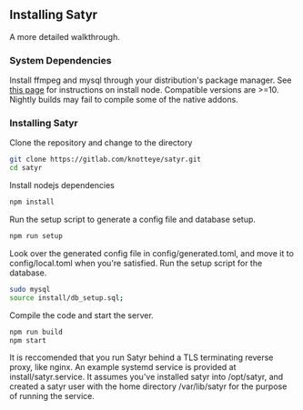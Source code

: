 ## Installing Satyr
A more detailed walkthrough.

### System Dependencies
Install ffmpeg and mysql through your distribution's package manager.
See [this page](https://nodejs.org/en/download/package-manager/) for instructions on install node. Compatible versions are >=10. Nightly builds may fail to compile some of the native addons.

### Installing Satyr
Clone the repository and change to the directory
```bash
git clone https://gitlab.com/knotteye/satyr.git
cd satyr
```
Install nodejs dependencies
```bash
npm install
```
Run the setup script to generate a config file and database setup.
```bash
npm run setup
```
Look over the generated config file in config/generated.toml, and move it to config/local.toml when you're satisfied.
Run the setup script for the database.
```bash
sudo mysql
source install/db_setup.sql;
```
Compile the code and start the server.
```bash
npm run build
npm start
```

It is reccomended that you run Satyr behind a TLS terminating reverse proxy, like nginx.
An example systemd service is provided at install/satyr.service. It assumes you've installed satyr into /opt/satyr, and created a satyr user with the home directory /var/lib/satyr for the purpose of running the service.